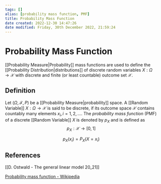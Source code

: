 ```yaml
---
tags: []
alias: [probability mass function, PMF]
title: Probability Mass Function
date created: 2022-12-30 14:47:26
date modified: Friday, 30th December 2022, 21:59:24
---
```


# Probability Mass Function

[[Probability Measure|Probability]] mass functions are used to define the [[Probability Distribution|distributions]] of discrete random variables $X:\Omega\to\mathcal{X}$ with discrete and finite (or least countable) outcome set $\mathcal{X}$.

## Definition

Let $(\Omega,\mathcal{F},P)$ be a [[Probability Measure|probability]] space. A [[Random Variable]] $X:\Omega\to\mathcal{X}$ is said to be discrete, if its outcome space $\mathcal{X}$ contains countably many elements $x_i, i = 1,2,\ldots$. The _probability mass function_ (PMF) of a discrete [[Random Variable]] $X$ is denoted by $p_X$ and is defined as
$$
p_X:\mathcal{X}\to[0,1]
$$

$$
p_X(x_i)=P_X(X=x_i)
$$

## References

[[D. Ostwald - The general linear model 20_21]]

[Probability mass function - Wikipedia](https://en.wikipedia.org/wiki/Probability_mass_function)